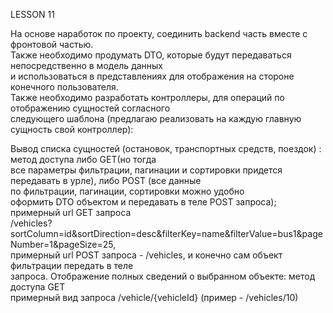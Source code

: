 LESSON 11 

На основе наработок по проекту, соединить backend часть вместе с фронтовой частью. <br> 
Также необходимо продумать DTO, которые будут передаваться непосредственно в модель данных <br>
и использоваться в представлениях для отображения на стороне конечного пользователя. <br>
Также необходимо разработать контроллеры, для операций по отображению сущностей согласного <br>
следующего шаблона (предлагаю реализовать на каждую главную сущность свой контроллер):



Вывод списка сущностей (остановок, транспортных средств, поездок) : метод доступа либо GET(но тогда <br>
все параметры фильтрации, пагинации и сортировки придется передавать в урле), либо POST (все данные <br>
по фильтрации, пагинации, сортировки можно удобно <br>
оформить DTO объектом и передавать в теле POST запроса);
примерный url GET запроса <br>
/vehicles?sortColumn=id&sortDirection=desc&filterKey=name&filterValue=bus1&pageNumber=1&pageSize=25,<br>
примерный url POST запроса - /vehicles, и конечно сам объект фильтрации передать в теле <br>
запроса.
Отображение полных сведений о выбранном объекте:
метод доступа GET<br>
примерный вид запроса /vehicle/{vehicleId} (пример - /vehicles/10)